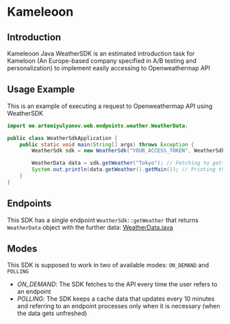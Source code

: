 # Kameleoon

## Introduction
Kameleoon Java WeatherSDK is an estimated introduction task for Kameloon (An Europe-based company specified in A/B testing and personalization) to implement easily accessing to Openweathermap API

## Usage Example
This is an example of executing a request to Openweathermap API using WeatherSDK

```java
import me.artemiyulyanov.web.endpoints.weather.WeatherData;

public class WeatherSdkApplication {
    public static void main(String[] args) throws Exception {
        WeatherSdk sdk = new WeatherSdk("YOUR_ACCESS_TOKEN", WeatherSdkMode.POLLING); // Initialization of the SDK instance

        WeatherData data = sdk.getWeather("Tokyo"); // Fetching to getting weather endpoint to the API
        System.out.println(data.getWeather().getMain()); // Printing the weather
    }
}
```
## Endpoints
This SDK has a single endpoint ```WeatherSdk::getWeather``` that returns ```WeatherData``` object with the further data:
[WeatherData.java](src/main/java/me/artemiyulyanov/web/endpoints/weather/WeatherData.java)

## Modes
This SDK is supposed to work in two of available modes: ```ON_DEMAND``` and ```POLLING```
- *ON_DEMAND*: The SDK fetches to the API every time the user refers to an endpoint
- *POLLING*: The SDK keeps a cache data that updates every 10 minutes and referring to an endpoint processes only when it is necessary (when the data gets unfreshed)
